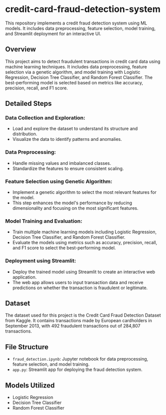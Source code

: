 # credit-card-fraud-detection-system
This repository implements a credit fraud detection system using ML models. It includes data preprocessing, feature selection, model training, and Streamlit deployment for an interactive UI.

## Overview
This project aims to detect fraudulent transactions in credit card data using machine learning techniques. It includes data preprocessing, feature selection via a genetic algorithm, and model training with Logistic Regression, Decision Tree Classifier, and Random Forest Classifier. The best-performing model is selected based on metrics like accuracy, precision, recall, and F1 score.

## Detailed Steps

### Data Collection and Exploration:
- Load and explore the dataset to understand its structure and distribution.
- Visualize the data to identify patterns and anomalies.

### Data Preprocessing:
- Handle missing values and imbalanced classes.
- Standardize the features to ensure consistent scaling.

### Feature Selection using Genetic Algorithm:
- Implement a genetic algorithm to select the most relevant features for the model.
- This step enhances the model's performance by reducing dimensionality and focusing on the most significant features.

### Model Training and Evaluation:
- Train multiple machine learning models including Logistic Regression, Decision Tree Classifier, and Random Forest Classifier.
- Evaluate the models using metrics such as accuracy, precision, recall, and F1 score to select the best-performing model.

### Deployment using Streamlit:
- Deploy the trained model using Streamlit to create an interactive web application.
- The web app allows users to input transaction data and receive predictions on whether the transaction is fraudulent or legitimate.

## Dataset
The dataset used for this project is the Credit Card Fraud Detection Dataset from Kaggle. It contains transactions made by European cardholders in September 2013, with 492 fraudulent transactions out of 284,807 transactions.

## File Structure
- `fraud_detection.ipynb`: Jupyter notebook for data preprocessing, feature selection, and model training.
- `app.py`: Streamlit app for deploying the fraud detection system.

## Models Utilized
- Logistic Regression
- Decision Tree Classifier
- Random Forest Classifier

